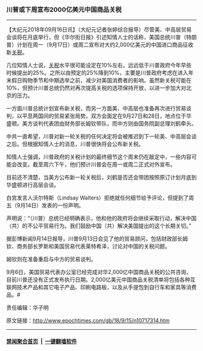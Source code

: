 ### 川普或下周宣布2000亿美元中国商品关税
------------------------

<p>【大纪元2018年09月16日讯】（大纪元记者张婷综合报导）尽管美、中高层贸易会谈将在月底举行，但《华尔街日报》引述知情人士的话称，美国总统川普（特朗普）计划在周一（9月17日）或周二宣布对大约2,000亿美元的中国进口商品征收新<a href="http://www.epochtimes.com/gb/tag/%E5%85%B3%E7%A8%8E.html">关税</a>。</p>
<p>几位知情人士说，<a href="http://www.epochtimes.com/gb/tag/%E5%85%B3%E7%A8%8E.html">关税</a>水平很可能设定在10%左右，远远低于川普政府今年早些时候提出的25%。之所以由预定的25%降到10%，主要是川普政府考虑在进入年末假日购物季节和中期选举之前，减少对美国消费者的影响。虽然新关税可能在10%，但预计川普总统仍然对再次提高关税的选项保持开放，以进一步加大对北京的压力。</p>
<p>一方面川普总统计划宣布新关税，而另一方面美、中高层也准备再次进行贸易谈判，以平息两国间的贸易紧张局势。双方会面定在9月27日和28日，地点位于华盛顿。美方谈判代表团由财务部长姆钦带队，而中方则由国务院副总理刘鹤牵头。</p>
<p>中共一直希望，川普对新一轮关税的任何决定将会被推迟到下一轮美、中高层会谈之后。但根据知情人士的消息，川普很快将会公布新关税。</p>
<p>知情人士强调，川普政府的关税计划的最终细节这个周末仍在敲定中，一些内容可能会改变。截至周六下午，他们预计川普会在周一或周二正式对外宣布。</p>
<p>目前还不清楚，当美方公布新一轮关税后，刘鹤是否还会带团按照原订计划月底到华盛顿进行高层会谈。</p>
<p>白宫发言人沃尔特斯（Lindsay Walters）拒绝就任何细节给予评论，但提到了周五（9月14日）发表的一份声明。</p>
<p>声明说：“（川普）总统已经明确表示，他和他的政府将会继续采取行动，解决中国（共）的不公平贸易行为。我们鼓励中国（共）解决美国提出的这个长期关切。”</p>
<p>据彭博新闻9月14日报导，川普9月13日会见了他的贸易顾问，包括财政部长姆钦、商务部长罗斯和美国贸易代表莱特希泽，讨论对中国的关税问题。</p>
<p>姆钦则在准备重启与中方的贸易谈判。</p>
<p>9月6日，美国贸易代表办公室已经完成对华2,000亿中国商品关税的公共咨询，目前川普还没有正式发布执行日期。2,000亿美元中国商品关税清单将包括各种互联网技术产品和其它电子产品、印刷电路板，以及从手提包到自行车和家具等消费品。#</p>
<p>责任编辑：华子明</p>

原文链接：http://www.epochtimes.com/gb/18/9/15/n10717314.htm


------------------------
#### [禁闻聚合首页](https://github.com/gfw-breaker/banned-news/blob/master/README.md) &nbsp;|&nbsp;  [一键翻墙软件](https://github.com/gfw-breaker/nogfw/blob/master/README.md)